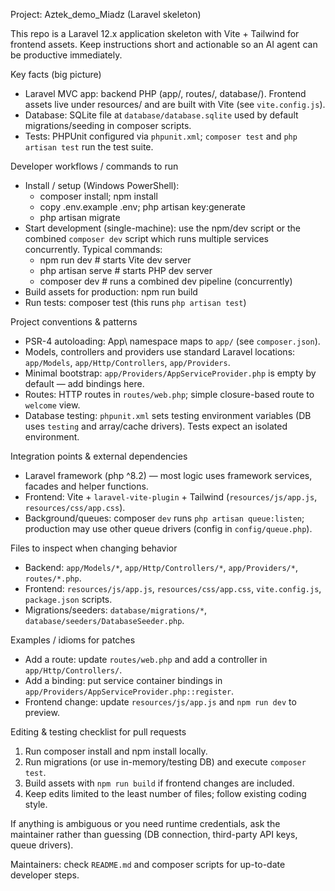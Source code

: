 Project: Aztek_demo_Miadz (Laravel skeleton)

This repo is a Laravel 12.x application skeleton with Vite + Tailwind for frontend assets.
Keep instructions short and actionable so an AI agent can be productive immediately.

Key facts (big picture)
- Laravel MVC app: backend PHP (app/, routes/, database/). Frontend assets live under resources/ and are built with Vite (see `vite.config.js`).
- Database: SQLite file at `database/database.sqlite` used by default migrations/seeding in composer scripts.
- Tests: PHPUnit configured via `phpunit.xml`; `composer test` and `php artisan test` run the test suite.

Developer workflows / commands to run
- Install / setup (Windows PowerShell):
  - composer install; npm install
  - copy .env.example .env; php artisan key:generate
  - php artisan migrate
- Start development (single-machine): use the npm/dev script or the combined `composer dev` script which runs multiple services concurrently. Typical commands:
  - npm run dev   # starts Vite dev server
  - php artisan serve   # starts PHP dev server
  - composer dev   # runs a combined dev pipeline (concurrently)
- Build assets for production: npm run build
- Run tests: composer test  (this runs `php artisan test`)

Project conventions & patterns
- PSR-4 autoloading: App\ namespace maps to `app/` (see `composer.json`).
- Models, controllers and providers use standard Laravel locations: `app/Models`, `app/Http/Controllers`, `app/Providers`.
- Minimal bootstrap: `app/Providers/AppServiceProvider.php` is empty by default — add bindings here.
- Routes: HTTP routes in `routes/web.php`; simple closure-based route to `welcome` view.
- Database testing: `phpunit.xml` sets testing environment variables (DB uses `testing` and array/cache drivers). Tests expect an isolated environment.

Integration points & external dependencies
- Laravel framework (php ^8.2) — most logic uses framework services, facades and helper functions.
- Frontend: Vite + `laravel-vite-plugin` + Tailwind (`resources/js/app.js`, `resources/css/app.css`).
- Background/queues: composer `dev` runs `php artisan queue:listen`; production may use other queue drivers (config in `config/queue.php`).

Files to inspect when changing behavior
- Backend: `app/Models/*`, `app/Http/Controllers/*`, `app/Providers/*`, `routes/*.php`.
- Frontend: `resources/js/app.js`, `resources/css/app.css`, `vite.config.js`, `package.json` scripts.
- Migrations/seeders: `database/migrations/*`, `database/seeders/DatabaseSeeder.php`.

Examples / idioms for patches
- Add a route: update `routes/web.php` and add a controller in `app/Http/Controllers/`.
- Add a binding: put service container bindings in `app/Providers/AppServiceProvider.php::register`.
- Frontend change: update `resources/js/app.js` and `npm run dev` to preview.

Editing & testing checklist for pull requests
1. Run composer install and npm install locally.
2. Run migrations (or use in-memory/testing DB) and execute `composer test`.
3. Build assets with `npm run build` if frontend changes are included.
4. Keep edits limited to the least number of files; follow existing coding style.

If anything is ambiguous or you need runtime credentials, ask the maintainer rather than guessing (DB connection, third-party API keys, queue drivers).

Maintainers: check `README.md` and composer scripts for up-to-date developer steps.
